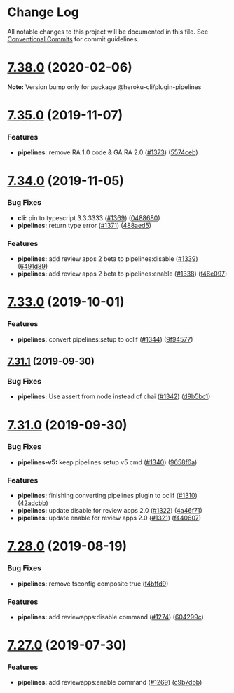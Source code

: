 # Change Log

All notable changes to this project will be documented in this file.
See [Conventional Commits](https://conventionalcommits.org) for commit guidelines.

# [7.38.0](https://github.com/heroku/cli/compare/v7.37.0...v7.38.0) (2020-02-06)

**Note:** Version bump only for package @heroku-cli/plugin-pipelines





# [7.35.0](https://github.com/heroku/cli/compare/v7.34.2...v7.35.0) (2019-11-07)


### Features

* **pipelines:** remove RA 1.0 code & GA RA 2.0 ([#1373](https://github.com/heroku/cli/issues/1373)) ([5574ceb](https://github.com/heroku/cli/commit/5574ceb))





# [7.34.0](https://github.com/heroku/cli/compare/v7.33.3...v7.34.0) (2019-11-05)


### Bug Fixes

* **cli:** pin to typescript 3.3.3333 ([#1369](https://github.com/heroku/cli/issues/1369)) ([0488680](https://github.com/heroku/cli/commit/0488680))
* **pipelines:** return type error ([#1371](https://github.com/heroku/cli/issues/1371)) ([488aed5](https://github.com/heroku/cli/commit/488aed5))


### Features

* **pipelines:** add review apps 2 beta to pipelines:disable ([#1339](https://github.com/heroku/cli/issues/1339)) ([6491d89](https://github.com/heroku/cli/commit/6491d89))
* **pipelines:** add review apps 2 beta to pipelines:enable ([#1338](https://github.com/heroku/cli/issues/1338)) ([f46e097](https://github.com/heroku/cli/commit/f46e097))





# [7.33.0](https://github.com/heroku/cli/compare/v7.32.0...v7.33.0) (2019-10-01)


### Features

* **pipelines:** convert pipelines:setup to oclif ([#1344](https://github.com/heroku/cli/issues/1344)) ([9f94577](https://github.com/heroku/cli/commit/9f94577))





## [7.31.1](https://github.com/heroku/cli/compare/v7.31.0...v7.31.1) (2019-09-30)


### Bug Fixes

* **pipelines:** Use assert from node instead of chai ([#1342](https://github.com/heroku/cli/issues/1342)) ([d9b5bc1](https://github.com/heroku/cli/commit/d9b5bc1))





# [7.31.0](https://github.com/heroku/cli/compare/v7.30.1...v7.31.0) (2019-09-30)


### Bug Fixes

* **pipelines-v5:** keep pipelines:setup v5 cmd ([#1340](https://github.com/heroku/cli/issues/1340)) ([9658f6a](https://github.com/heroku/cli/commit/9658f6a))


### Features

* **pipelines:** finishing converting pipelines plugin to oclif ([#1310](https://github.com/heroku/cli/issues/1310)) ([42adcbb](https://github.com/heroku/cli/commit/42adcbb))
* **pipelines:** update disable for review apps 2.0 ([#1322](https://github.com/heroku/cli/issues/1322)) ([4a46f71](https://github.com/heroku/cli/commit/4a46f71))
* **pipelines:** update enable for review apps 2.0 ([#1321](https://github.com/heroku/cli/issues/1321)) ([f440607](https://github.com/heroku/cli/commit/f440607))





<a name="7.28.0"></a>
# [7.28.0](https://github.com/heroku/heroku-cli-plugin-pipelines/compare/v7.27.1...v7.28.0) (2019-08-19)


### Bug Fixes

* **pipelines:** remove tsconfig composite true ([f4bffd9](https://github.com/heroku/heroku-cli-plugin-pipelines/commit/f4bffd9))


### Features

* **pipelines:** add reviewapps:disable command ([#1274](https://github.com/heroku/heroku-cli-plugin-pipelines/issues/1274)) ([604299c](https://github.com/heroku/heroku-cli-plugin-pipelines/commit/604299c))




<a name="7.27.0"></a>
# [7.27.0](https://github.com/heroku/heroku-cli-plugin-pipelines/compare/v7.26.2...v7.27.0) (2019-07-30)


### Features

* **pipelines:** add reviewapps:enable command ([#1269](https://github.com/heroku/heroku-cli-plugin-pipelines/issues/1269)) ([c9b7dbb](https://github.com/heroku/heroku-cli-plugin-pipelines/commit/c9b7dbb))
